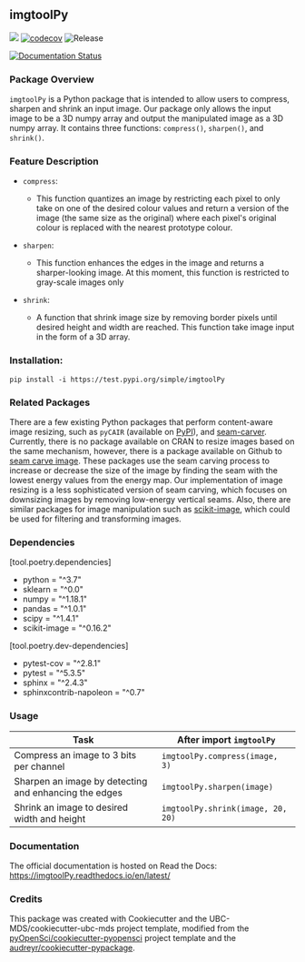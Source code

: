 ## imgtoolPy 

![](https://github.com/rita-ni/imgtoolPy/workflows/build/badge.svg) [![codecov](https://codecov.io/gh/rita-ni/imgtoolPy/branch/master/graph/badge.svg)](https://codecov.io/gh/rita-ni/imgtoolPy) ![Release](https://github.com/rita-ni/imgtoolPy/workflows/Release/badge.svg)

[![Documentation Status](https://readthedocs.org/projects/imgtoolPy/badge/?version=latest)](https://imgtoolPy.readthedocs.io/en/latest/?badge=latest)

### Package Overview

`imgtoolPy` is a Python package that is intended to allow users to compress, sharpen and shrink an input image. 
Our package only allows the input image to be a 3D numpy array and output the manipulated image as a 3D numpy array. It contains three functions: `compress()`, `sharpen()`, and `shrink()`. 


### Feature Description

- `compress`:
  - This function quantizes an image by restricting each pixel to only take on one of the desired colour values
  and return a version of the image (the same size as the original) where each pixel's original colour is replaced with the nearest prototype colour.
  

- `sharpen`:
  - This function enhances the edges in the image and returns a sharper-looking image.  At this moment, this function is restricted to gray-scale images only 
  
- `shrink`:
  - A function that shrink image size by removing border pixels until desired height and width are reached. This function take image input in the form of a 3D array.



### Installation:

```
pip install -i https://test.pypi.org/simple/imgtoolPy
```

### Related Packages

  There are a few existing Python packages that perform content-aware image resizing, such as `pyCAIR` (available on [PyPI](https://pypi.org/project/pyCAIR/)), and [seam-carver](https://pypi.org/project/seam-carver/). Currently, there is no package available on CRAN to resize images based on the same mechanism, however, there is a package available on Github to [seam carve image](https://github.com/vgorte/SC-Package-R). These packages use the seam carving process to increase or decrease the size of the image by finding the seam with the lowest energy values from the energy map. Our implementation of image resizing is a less sophisticated version of seam carving, which focuses on downsizing images by removing low-energy vertical seams. Also, there are similar packages for image manipulation such as [scikit-image](https://github.com/scikit-image/scikit-image), which could be used for filtering and transforming images. 

### Dependencies

[tool.poetry.dependencies]
- python = "^3.7"
- sklearn = "^0.0"
- numpy = "^1.18.1"
- pandas = "^1.0.1"
- scipy = "^1.4.1"
- scikit-image = "^0.16.2"

[tool.poetry.dev-dependencies]
- pytest-cov = "^2.8.1"
- pytest = "^5.3.5"
- sphinx = "^2.4.3"
- sphinxcontrib-napoleon = "^0.7"


### Usage

|Task    |  After import `imgtoolPy`   |
|---------|---------------------|
|Compress an image to 3 bits per channel |  `imgtoolPy.compress(image, 3)` |
|Sharpen an image by detecting and enhancing the edges|  `imgtoolPy.sharpen(image)`|
|Shrink an image to desired width and height  |  `imgtoolPy.shrink(image, 20, 20)`|



### Documentation
The official documentation is hosted on Read the Docs: <https://imgtoolPy.readthedocs.io/en/latest/>

### Credits
This package was created with Cookiecutter and the UBC-MDS/cookiecutter-ubc-mds project template, modified from the [pyOpenSci/cookiecutter-pyopensci](https://github.com/pyOpenSci/cookiecutter-pyopensci) project template and the [audreyr/cookiecutter-pypackage](https://github.com/audreyr/cookiecutter-pypackage).
